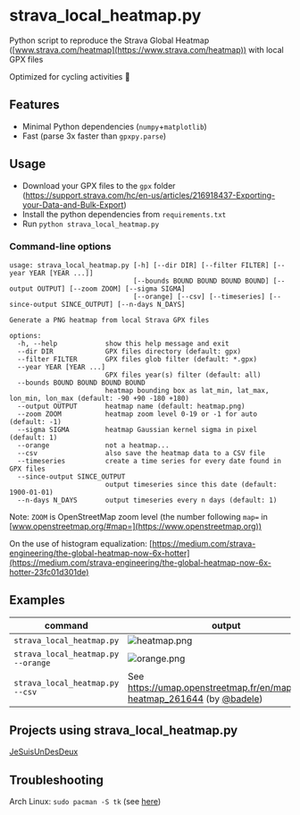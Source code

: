 # strava_local_heatmap.py

Python script to reproduce the Strava Global Heatmap ([www.strava.com/heatmap](https://www.strava.com/heatmap)) with local GPX files

Optimized for cycling activities :bicyclist:

## Features

* Minimal Python dependencies (`numpy`+`matplotlib`)
* Fast (parse 3x faster than `gpxpy.parse`)

## Usage

* Download your GPX files to the `gpx` folder (https://support.strava.com/hc/en-us/articles/216918437-Exporting-your-Data-and-Bulk-Export)
* Install the python dependencies from `requirements.txt`
* Run `python strava_local_heatmap.py`

### Command-line options

```
usage: strava_local_heatmap.py [-h] [--dir DIR] [--filter FILTER] [--year YEAR [YEAR ...]]
                               [--bounds BOUND BOUND BOUND BOUND] [--output OUTPUT] [--zoom ZOOM] [--sigma SIGMA]
                               [--orange] [--csv] [--timeseries] [--since-output SINCE_OUTPUT] [--n-days N_DAYS]

Generate a PNG heatmap from local Strava GPX files

options:
  -h, --help            show this help message and exit
  --dir DIR             GPX files directory (default: gpx)
  --filter FILTER       GPX files glob filter (default: *.gpx)
  --year YEAR [YEAR ...]
                        GPX files year(s) filter (default: all)
  --bounds BOUND BOUND BOUND BOUND
                        heatmap bounding box as lat_min, lat_max, lon_min, lon_max (default: -90 +90 -180 +180)
  --output OUTPUT       heatmap name (default: heatmap.png)
  --zoom ZOOM           heatmap zoom level 0-19 or -1 for auto (default: -1)
  --sigma SIGMA         heatmap Gaussian kernel sigma in pixel (default: 1)
  --orange              not a heatmap...
  --csv                 also save the heatmap data to a CSV file
  --timeseries          create a time series for every date found in GPX files
  --since-output SINCE_OUTPUT
                        output timeseries since this date (default: 1900-01-01)
  --n-days N_DAYS       output timeseries every n days (default: 1)
```

Note: `ZOOM` is OpenStreetMap zoom level (the number following `map=` in [www.openstreetmap.org/#map=](https://www.openstreetmap.org))

On the use of histogram equalization: [https://medium.com/strava-engineering/the-global-heatmap-now-6x-hotter](https://medium.com/strava-engineering/the-global-heatmap-now-6x-hotter-23fc01d301de)

## Examples

command|output
-------|------
`strava_local_heatmap.py`|![heatmap.png](images/heatmap.png)
`strava_local_heatmap.py --orange`|![orange.png](images/orange.png)
`strava_local_heatmap.py --csv`|See https://umap.openstreetmap.fr/en/map/demo-heatmap_261644 (by [@badele](https://github.com/badele))

## Projects using strava_local_heatmap.py

[JeSuisUnDesDeux](https://gitlab.com/JeSuisUnDesDeux/jesuisundesdeux/tree/master/datas/traces)

## Troubleshooting

Arch Linux: `sudo pacman -S tk` (see [here](https://github.com/remisalmon/strava-local-heatmap/pull/3#issuecomment-443541311))
